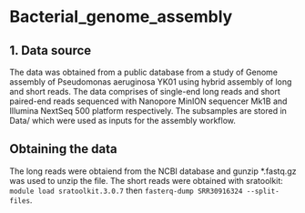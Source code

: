 # Bacterial_genome_assembly
## 1. Data source
The data was obtained from a public database from a study of Genome assembly of Pseudomonas aeruginosa YK01 using hybrid assembly of long and short reads. The data comprises of  single-end long reads and short paired-end reads sequenced with  Nanopore MinION sequencer Mk1B and  Illumina NextSeq 500 platform respectively. The subsamples are stored in Data/ which were used as inputs for the assembly workflow.
## Obtaining the data
The long reads were obtaiend from the NCBI database and gunzip *.fastq.gz was used to unzip the file. 
The short reads were obtained with sratoolkit: ```module load sratoolkit.3.0.7``` then ```fasterq-dump SRR30916324 --split-files```.
